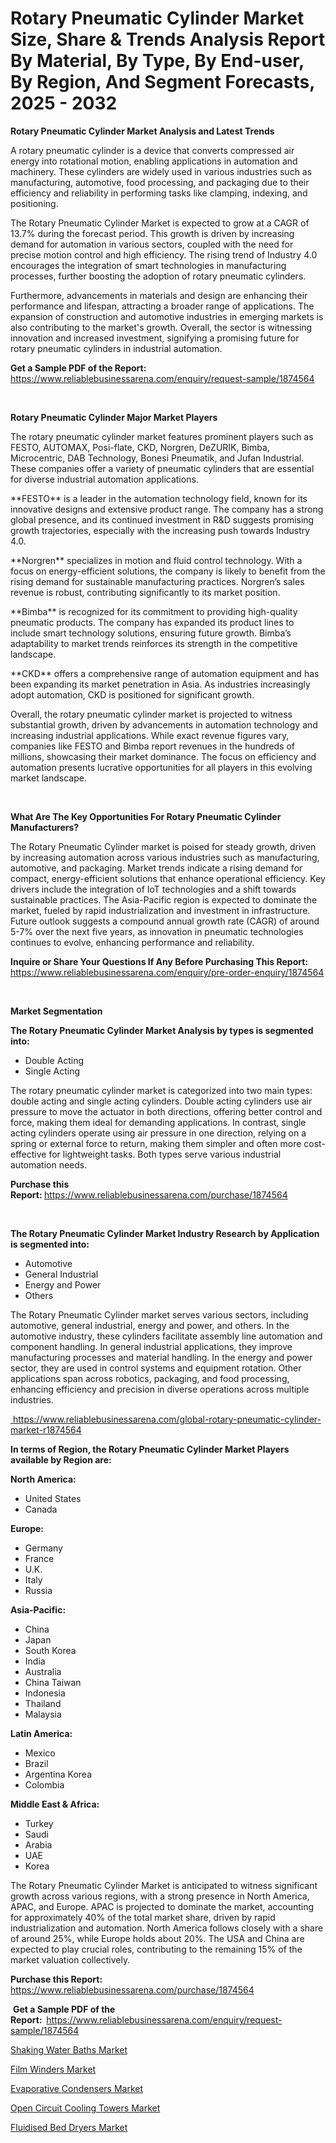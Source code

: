 <p><h1>Rotary Pneumatic Cylinder Market Size, Share & Trends Analysis Report By Material, By Type, By End-user, By Region, And Segment Forecasts, 2025 - 2032</h1></p><p><strong>Rotary Pneumatic Cylinder Market Analysis and Latest Trends</strong></p>
<p><p>A rotary pneumatic cylinder is a device that converts compressed air energy into rotational motion, enabling applications in automation and machinery. These cylinders are widely used in various industries such as manufacturing, automotive, food processing, and packaging due to their efficiency and reliability in performing tasks like clamping, indexing, and positioning.</p><p>The Rotary Pneumatic Cylinder Market is expected to grow at a CAGR of 13.7% during the forecast period. This growth is driven by increasing demand for automation in various sectors, coupled with the need for precise motion control and high efficiency. The rising trend of Industry 4.0 encourages the integration of smart technologies in manufacturing processes, further boosting the adoption of rotary pneumatic cylinders.</p><p>Furthermore, advancements in materials and design are enhancing their performance and lifespan, attracting a broader range of applications. The expansion of construction and automotive industries in emerging markets is also contributing to the market's growth. Overall, the sector is witnessing innovation and increased investment, signifying a promising future for rotary pneumatic cylinders in industrial automation.</p></p>
<p><strong>Get a Sample PDF of the Report:&nbsp;</strong> <a href="https://www.reliablebusinessarena.com/enquiry/request-sample/1874564?utm_campaign=2991&utm_medium=2&utm_source=Github&utm_content=ia&utm_term=11042025&utm_id=rotary-pneumatic-cylinder">https://www.reliablebusinessarena.com/enquiry/request-sample/1874564</a></p>
<p>&nbsp;</p>
<p><strong>Rotary Pneumatic Cylinder Major Market Players</strong></p>
<p><p>The rotary pneumatic cylinder market features prominent players such as FESTO, AUTOMAX, Posi-flate, CKD, Norgren, DeZURIK, Bimba, Microcentric, DAB Technology, Bonesi Pneumatik, and Jufan Industrial. These companies offer a variety of pneumatic cylinders that are essential for diverse industrial automation applications.</p><p>**FESTO** is a leader in the automation technology field, known for its innovative designs and extensive product range. The company has a strong global presence, and its continued investment in R&D suggests promising growth trajectories, especially with the increasing push towards Industry 4.0.</p><p>**Norgren** specializes in motion and fluid control technology. With a focus on energy-efficient solutions, the company is likely to benefit from the rising demand for sustainable manufacturing practices. Norgren’s sales revenue is robust, contributing significantly to its market position.</p><p>**Bimba** is recognized for its commitment to providing high-quality pneumatic products. The company has expanded its product lines to include smart technology solutions, ensuring future growth. Bimba’s adaptability to market trends reinforces its strength in the competitive landscape.</p><p>**CKD** offers a comprehensive range of automation equipment and has been expanding its market penetration in Asia. As industries increasingly adopt automation, CKD is positioned for significant growth.</p><p>Overall, the rotary pneumatic cylinder market is projected to witness substantial growth, driven by advancements in automation technology and increasing industrial applications. While exact revenue figures vary, companies like FESTO and Bimba report revenues in the hundreds of millions, showcasing their market dominance. The focus on efficiency and automation presents lucrative opportunities for all players in this evolving market landscape.</p></p>
<p>&nbsp;</p>
<p><strong>What Are The Key Opportunities For Rotary Pneumatic Cylinder Manufacturers?</strong></p>
<p><p>The Rotary Pneumatic Cylinder market is poised for steady growth, driven by increasing automation across various industries such as manufacturing, automotive, and packaging. Market trends indicate a rising demand for compact, energy-efficient solutions that enhance operational efficiency. Key drivers include the integration of IoT technologies and a shift towards sustainable practices. The Asia-Pacific region is expected to dominate the market, fueled by rapid industrialization and investment in infrastructure. Future outlook suggests a compound annual growth rate (CAGR) of around 5-7% over the next five years, as innovation in pneumatic technologies continues to evolve, enhancing performance and reliability.</p></p>
<p><strong>Inquire or Share Your Questions If Any Before Purchasing This Report:</strong> <a href="https://www.reliablebusinessarena.com/enquiry/pre-order-enquiry/1874564?utm_campaign=2991&utm_medium=2&utm_source=Github&utm_content=ia&utm_term=11042025&utm_id=rotary-pneumatic-cylinder">https://www.reliablebusinessarena.com/enquiry/pre-order-enquiry/1874564</a></p>
<p>&nbsp;</p>
<p><strong>Market Segmentation</strong></p>
<p><strong>The Rotary Pneumatic Cylinder Market Analysis by types is segmented into:</strong></p>
<p><ul><li>Double Acting</li><li>Single Acting</li></ul></p>
<p><p>The rotary pneumatic cylinder market is categorized into two main types: double acting and single acting cylinders. Double acting cylinders use air pressure to move the actuator in both directions, offering better control and force, making them ideal for demanding applications. In contrast, single acting cylinders operate using air pressure in one direction, relying on a spring or external force to return, making them simpler and often more cost-effective for lightweight tasks. Both types serve various industrial automation needs.</p></p>
<p><strong>Purchase this Report:&nbsp;</strong><a href="https://www.reliablebusinessarena.com/purchase/1874564?utm_campaign=2991&utm_medium=2&utm_source=Github&utm_content=ia&utm_term=11042025&utm_id=rotary-pneumatic-cylinder">https://www.reliablebusinessarena.com/purchase/1874564</a></p>
<p>&nbsp;</p>
<p><strong>The Rotary Pneumatic Cylinder Market Industry Research by Application is segmented into:</strong></p>
<p><ul><li>Automotive</li><li>General Industrial</li><li>Energy and Power</li><li>Others</li></ul></p>
<p><p>The Rotary Pneumatic Cylinder market serves various sectors, including automotive, general industrial, energy and power, and others. In the automotive industry, these cylinders facilitate assembly line automation and component handling. In general industrial applications, they improve manufacturing processes and material handling. In the energy and power sector, they are used in control systems and equipment rotation. Other applications span across robotics, packaging, and food processing, enhancing efficiency and precision in diverse operations across multiple industries.</p></p>
<p><a href="https://www.reliablebusinessarena.com/global-rotary-pneumatic-cylinder-market-r1874564?utm_campaign=2991&utm_medium=2&utm_source=Github&utm_content=ia&utm_term=11042025&utm_id=rotary-pneumatic-cylinder">&nbsp;https://www.reliablebusinessarena.com/global-rotary-pneumatic-cylinder-market-r1874564</a></p>
<p><strong>In terms of Region, the Rotary Pneumatic Cylinder Market Players available by Region are:</strong></p>
<p>
    <p> <strong> North America: </strong>
        <ul>
            <li>United States</li>
            <li>Canada</li>
        </ul>
        </p> 
    <p> <strong> Europe: </strong>
        <ul>
            <li>Germany</li>
            <li>France</li>
            <li>U.K.</li>
            <li>Italy</li>
            <li>Russia</li>
        </ul>
        </p> 
    <p> <strong> Asia-Pacific: </strong>
        <ul>
            <li>China</li>
            <li>Japan</li>
            <li>South Korea</li>
            <li>India</li>
            <li>Australia</li>
            <li>China Taiwan</li>
            <li>Indonesia</li>
            <li>Thailand</li>
            <li>Malaysia</li>
        </ul>
        </p> 
    <p> <strong> Latin America: </strong>
        <ul>
            <li>Mexico</li>
            <li>Brazil</li>
            <li>Argentina Korea</li>
            <li>Colombia</li>
        </ul>
        </p> 
    <p> <strong> Middle East & Africa: </strong>
        <ul>
            <li>Turkey</li>
            <li>Saudi</li>
            <li>Arabia</li>
            <li>UAE</li>
            <li>Korea</li>
        </ul>
    </p>
    </p>
<p><p>The Rotary Pneumatic Cylinder Market is anticipated to witness significant growth across various regions, with a strong presence in North America, APAC, and Europe. APAC is projected to dominate the market, accounting for approximately 40% of the total market share, driven by rapid industrialization and automation. North America follows closely with a share of around 25%, while Europe holds about 20%. The USA and China are expected to play crucial roles, contributing to the remaining 15% of the market valuation collectively.</p></p>
<p><strong>Purchase this Report: </strong><a href="https://www.reliablebusinessarena.com/purchase/1874564?utm_campaign=2991&utm_medium=2&utm_source=Github&utm_content=ia&utm_term=11042025&utm_id=rotary-pneumatic-cylinder">https://www.reliablebusinessarena.com/purchase/1874564</a></p>
<p>&nbsp;<strong>Get a Sample PDF of the Report:&nbsp;&nbsp;</strong><a href="https://www.reliablebusinessarena.com/enquiry/request-sample/1874564?utm_campaign=2991&utm_medium=2&utm_source=Github&utm_content=ia&utm_term=11042025&utm_id=rotary-pneumatic-cylinder">https://www.reliablebusinessarena.com/enquiry/request-sample/1874564</a></p>
<p><strong></strong></p>
<p><p><a href="https://github.com/saeiddaemo/Market-Research-Report-List-1/blob/main/shaking-water-baths-market.md?utm_campaign=2991&utm_medium=2&utm_source=Github&utm_content=ia&utm_term=11042025&utm_id=rotary-pneumatic-cylinder">Shaking Water Baths Market</a></p><p><a href="https://github.com/donnettaletizia/Market-Research-Report-List-1/blob/main/film-winders-market.md?utm_campaign=2991&utm_medium=2&utm_source=Github&utm_content=ia&utm_term=11042025&utm_id=rotary-pneumatic-cylinder">Film Winders Market</a></p><p><a href="https://github.com/viipposahko25/Market-Research-Report-List-1/blob/main/evaporative-condensers-market.md?utm_campaign=2991&utm_medium=2&utm_source=Github&utm_content=ia&utm_term=11042025&utm_id=rotary-pneumatic-cylinder">Evaporative Condensers Market</a></p><p><a href="https://github.com/salodipura00/Market-Research-Report-List-1/blob/main/open-circuit-cooling-towers-market.md?utm_campaign=2991&utm_medium=2&utm_source=Github&utm_content=ia&utm_term=11042025&utm_id=rotary-pneumatic-cylinder">Open Circuit Cooling Towers Market</a></p><p><a href="https://github.com/supicweg/Market-Research-Report-List-1/blob/main/fluidised-bed-dryers-market.md?utm_campaign=2991&utm_medium=2&utm_source=Github&utm_content=ia&utm_term=11042025&utm_id=rotary-pneumatic-cylinder">Fluidised Bed Dryers Market</a></p></p>